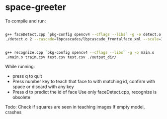 # space-greeter
To compile and run: 
``` bash

g++ faceDetect.cpp `pkg-config opencv4 --cflags --libs` -g -o detect.o
./detect.o 2 --cascade=lbpcascades/lbpcascade_frontalface.xml --scale=1


g++ recognize.cpp `pkg-config opencv4 --cflags --libs` -g -o main.o
./main.o train.csv test.csv test.csv ./output_dir/

```

While running:
* press q to quit
* Press number key to teach that face to with matching id, confirm with space or discard with any key
* Press d to predict the id of face
Use only faceDetect.cpp, recognize is obsolete

Todo:
Check if squares are seen in teaching images
If empty model, crashes